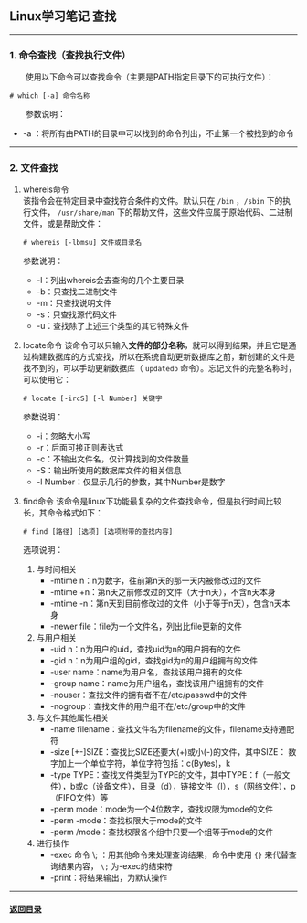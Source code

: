## Linux学习笔记 查找
---
### 1. 命令查找（查找执行文件）

&emsp;&emsp;使用以下命令可以查找命令（主要是PATH指定目录下的可执行文件）：
```
# which [-a] 命令名称
```
&emsp;&emsp;参数说明：  
+ -a ：将所有由PATH的目录中可以找到的命令列出，不止第一个被找到的命令

---
### 2. 文件查找

1. whereis命令  
    该指令会在特定目录中查找符合条件的文件。默认只在 `/bin` ，`/sbin` 下的执行文件， `/usr/share/man` 下的帮助文件，这些文件应属于原始代码、二进制文件，或是帮助文件：
    ```
    # whereis [-lbmsu] 文件或目录名
    ```
    参数说明：
    + -l：列出whereis会去查询的几个主要目录
    + -b：只查找二进制文件
    + -m：只查找说明文件
    + -s：只查找源代码文件
    + -u：查找除了上述三个类型的其它特殊文件

2. locate命令
    该命令可以只输入**文件的部分名称**，就可以得到结果，并且它是通过构建数据库的方式查找，所以在系统自动更新数据库之前，新创建的文件是找不到的，可以手动更新数据库（ `updatedb` 命令）。忘记文件的完整名称时，可以使用它：
    ```
    # locate [-ircS] [-l Number] 关键字
    ```
    参数说明：
    + -i：忽略大小写
    + -r：后面可接正则表达式
    + -c：不输出文件名，仅计算找到的文件数量
    + -S：输出所使用的数据库文件的相关信息
    + -l Number：仅显示几行的参数，其中Number是数字

3. find命令
    该命令是linux下功能最复杂的文件查找命令，但是执行时间比较长，其命令格式如下：
    ```
    # find [路径] [选项] [选项附带的查找内容]
    ```
    选项说明：
    1. 与时间相关
        + -mtime n：n为数字，往前第n天的那一天内被修改过的文件
        + -mtime +n：第n天之前修改过的文件（大于n天），不含n天本身
        + -mtime -n：第n天到目前修改过的文件（小于等于n天），包含n天本身
        + -newer file：file为一个文件名，列出比file更新的文件
    2. 与用户相关
        + -uid n：n为用户的uid，查找uid为n的用户拥有的文件
        + -gid n：n为用户组的gid，查找gid为n的用户组拥有的文件
        + -user name：name为用户名，查找该用户拥有的文件
        + -group name：name为用户组名，查找该用户组拥有的文件
        + -nouser：查找文件的拥有者不在/etc/passwd中的文件
        + -nogroup：查找文件的用户组不在/etc/group中的文件
    3. 与文件其他属性相关
        + -name filename：查找文件名为filename的文件，filename支持通配符
        + -size [+-]SIZE：查找比SIZE还要大(+)或小(-)的文件，其中SIZE： 数字加上一个单位字符，单位字符包括：c(Bytes)，k
        + -type TYPE：查找文件类型为TYPE的文件，其中TYPE：f（一般文件），b或c（设备文件），目录（d），链接文件（l），s（网络文件），p（FIFO文件）等
        + -perm mode：mode为一个4位数字，查找权限为mode的文件
        + -perm -mode：查找权限大于mode的文件
        + -perm /mode：查找权限各个组中只要一个组等于mode的文件
    4. 进行操作
        + -exec 命令 \\; ：用其他命令来处理查询结果，命令中使用 `{}` 来代替查询结果内容， `\;` 为-exec的结束符
        + -print：将结果输出，为默认操作




---
#### [返回目录](./)